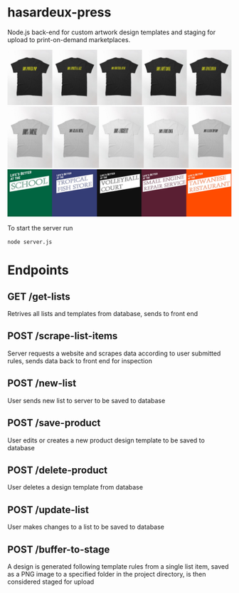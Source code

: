 # hasardeux-press
Node.js back-end for custom artwork design templates and staging for upload to print-on-demand marketplaces.

![alt text](https://github.com/mccartymv/hasardeux-press/blob/main/squarebiz_gallery2.png?raw=true)
![alt text](https://github.com/mccartymv/hasardeux-press/blob/main/squarebiz_gallery.png?raw=true)
![alt text](https://github.com/mccartymv/hasardeux-press/blob/main/mustbe_gallery.png?raw=true)

To start the server run
```
node server.js
```
# Endpoints
## GET /get-lists
  Retrives all lists and templates from database, sends to front end

## POST /scrape-list-items
  Server requests a website and scrapes data according to user submitted rules, sends data back to front end for inspection  

## POST /new-list
  User sends new list to server to be saved to database

## POST /save-product
  User edits or creates a new product design template to be saved to database

## POST /delete-product
  User deletes a design template from database

## POST /update-list
  User makes changes to a list to be saved to database

## POST /buffer-to-stage
  A design is generated following template rules from a single list item, saved as a PNG image to a specified folder in the project directory, is then considered staged for upload 
  


